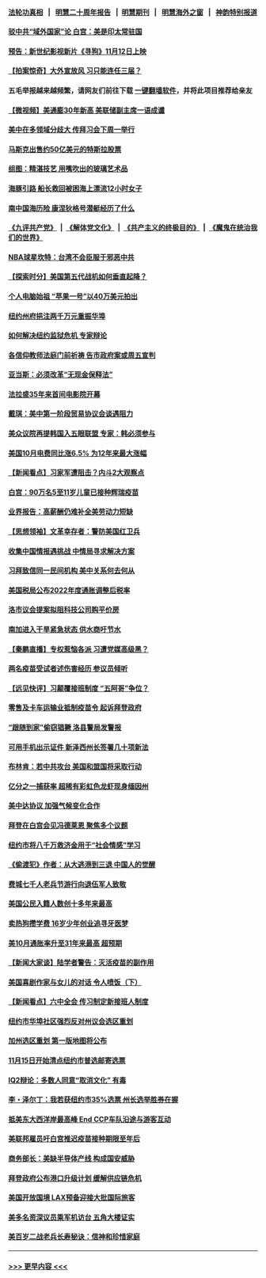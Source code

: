 #### [法轮功真相](https://github.com/gfw-breaker/truth/blob/master/README.md?t=0) &nbsp;&nbsp;|&nbsp;&nbsp; [明慧二十周年报告](https://github.com/gfw-breaker/mh-reports/blob/master/README.md?t=0) &nbsp;&nbsp;|&nbsp;&nbsp;[明慧期刊](https://github.com/gfw-breaker/mh-qikan) &nbsp;&nbsp;|&nbsp;&nbsp; [明慧海外之窗](https://github.com/gfw-breaker/mh-news/blob/master/README.md?t=0) &nbsp;&nbsp;|&nbsp;&nbsp; [神韵特别报道](https://github.com/gfw-breaker/mh-news/blob/master/shenyun.md?t=0)
#### [驳中共“域外国家”论 白宫：美是印太常驻国](../pages/nsc412/n13370330.md?t=11120501) 
#### [预告：新世纪影视新片《寻狗》11月12日上映](../pages/nsc412/n13370229.md?t=11120501) 
#### [【拍案惊奇】大外宣放风 习只能连任三届？](../pages/nsc412/n13369997.md?t=11120501) 
#### 五毛举报越来越频繁，请网友们前往下载 [一键翻墙软件](https://github.com/gfw-breaker/ssr-accounts)，并将此项目推荐给亲友
#### [【微视频】美通膨30年新高 美联储副主席一语成谶](../pages/nsc412/n13369768.md?t=11120501) 
#### [美中在多领域分歧大 传拜习会下周一举行](../pages/nsc412/n13370089.md?t=11120501) 
#### [马斯克出售约50亿美元的特斯拉股票](../pages/nsc412/n13368185.md?t=11120501) 
#### [组图：精湛技艺 用嘴吹出的玻璃艺术品](../pages/nsc412/n13369058.md?t=11120501) 
#### [海豚引路 船长救回被困海上漂流12小时女子](../pages/nsc412/n13368332.md?t=11120501) 
#### [南中国海历险 康涅狄格号潜艇经历了什么](../pages/nsc412/n13369107.md?t=11120501) 
#### [《九评共产党》](https://github.com/begood0513/9ping.md/blob/master/README.md) &nbsp;|&nbsp; [《解体党文化》](../../../../jtdwh.md/blob/master/README.md)  &nbsp;|&nbsp; [《共产主义的终极目的》](../../../../gczydzjmd.md/blob/master/README.md) &nbsp;|&nbsp; [《魔鬼在统治我们的世界》](../../../../mgztzwmdsj.md/blob/master/README.md) 
#### [NBA球星坎特：台湾不会臣服于邪恶中共](../pages/nsc412/n13369401.md?t=11120501) 
#### [【探索时分】美国第五代战机如何垂直起降？](../pages/nsc412/n13368171.md?t=11120501) 
#### [个人电脑始祖 “苹果一号”以40万美元拍出](../pages/nsc412/n13368766.md?t=11120501) 
#### [纽约州府挹注两千万元重振华埠](../pages/nsc412/n13368947.md?t=11120501) 
#### [如何解决纽约监狱危机 专家辩论](../pages/nsc412/n13368911.md?t=11120501) 
#### [各信仰教师法庭门前祈祷 告市政府案或周五宣判](../pages/nsc412/n13368844.md?t=11120501) 
#### [亚当斯：必须改革“无现金保释法”](../pages/nsc412/n13368917.md?t=11120501) 
#### [法拉盛35年来首间电影院开幕](../pages/nsc412/n13368925.md?t=11120501) 
#### [戴琪：美中第一阶段贸易协议会谈遇阻力](../pages/nsc412/n13368806.md?t=11120501) 
#### [美众议院再提韩国入五眼联盟 专家：韩必须参与](../pages/nsc412/n13368509.md?t=11120501) 
#### [美国10月电费同比涨6.5% 为12年来最大涨幅](../pages/nsc412/n13368213.md?t=11120501) 
#### [【新闻看点】习家军遭阻击？内斗2大观察点](../pages/nsc412/n13367737.md?t=11120501) 
#### [白宫：90万名5至11岁儿童已接种辉瑞疫苗](../pages/nsc412/n13368554.md?t=11120501) 
#### [业界报告：高薪酬仍难补全美劳动力短缺](../pages/nsc412/n13368574.md?t=11120501) 
#### [【思想领袖】文革幸存者：警防美国红卫兵](../pages/nsc412/n13339289.md?t=11120501) 
#### [收集中国情报遇挑战 中情局寻求解决方案](../pages/nsc412/n13368212.md?t=11120501) 
#### [习拜致信同一民间机构 美中关系何去何从](../pages/nsc412/n13368086.md?t=11120501) 
#### [美国税局公布2022年度通胀调整后税率](../pages/nsc412/n13368116.md?t=11120501) 
#### [洛市议会提案拟阻科技公司购平价房](../pages/nsc412/n13368389.md?t=11120501) 
#### [南加进入干旱紧急状态 供水商吁节水](../pages/nsc412/n13368350.md?t=11120501) 
#### [【秦鹏直播】专权惹恼各派 习遭党媒高级黑？](../pages/nsc412/n13368189.md?t=11120501) 
#### [两名疫苗受试者述伤害经历 参议员倾听](../pages/nsc412/n13368292.md?t=11120501) 
#### [【远见快评】习颠覆接班制度 “五阿哥”争位？](../pages/nsc412/n13368144.md?t=11120501) 
#### [零售及卡车运输业抵制疫苗令 起诉拜登政府](../pages/nsc412/n13368021.md?t=11120501) 
#### [“跟随到家”偷窃猖獗 洛县警局发警报](../pages/nsc412/n13368124.md?t=11120501) 
#### [可用手机出示证件 新泽西州长签署几十项新法](../pages/nsc412/n13368070.md?t=11120501) 
#### [布林肯：若中共攻台 美国和盟国将采取行动](../pages/nsc412/n13367972.md?t=11120501) 
#### [亿分之一捕获率 超稀有彩虹色龙虾现身缅因州](../pages/nsc412/n13367965.md?t=11120501) 
#### [美中达协议 加强气候变化合作](../pages/nsc412/n13367992.md?t=11120501) 
#### [拜登在白宫会见冯德莱恩 聚焦多个议题](../pages/nsc412/n13367846.md?t=11120501) 
#### [纽约市将八千万救济金用于“社会情感”学习](../pages/nsc412/n13366423.md?t=11120501) 
#### [《偷渡犯》作者：从大逃港到三退 中国人的觉醒](../pages/nsc412/n13367458.md?t=11120501) 
#### [费城七千人老兵节游行向退伍军人致敬](../pages/nsc412/n13367606.md?t=11120501) 
#### [美国公民入籍人数创十多年来最高](../pages/nsc412/n13367566.md?t=11120501) 
#### [卖热狗攒学费 16岁少年创业追寻牙医梦](../pages/nsc412/n13367352.md?t=11120501) 
#### [美10月通胀率升至31年来最高 超预期](../pages/nsc412/n13367565.md?t=11120501) 
#### [【新闻大家谈】陆学者警告：灭活疫苗的副作用](../pages/nsc412/n13367512.md?t=11120501) 
#### [美国喜剧作家与女儿的对话 令人喷饭（下）](../pages/nsc412/n13366659.md?t=11120501) 
#### [【新闻看点】六中全会 传习制定新接班人制度](../pages/nsc412/n13365642.md?t=11120501) 
#### [纽约市华埠社区强烈反对州议会选区重划](../pages/nsc412/n13366381.md?t=11120501) 
#### [加州选区重划 第一版地图将公布](../pages/nsc412/n13366232.md?t=11120501) 
#### [11月15日开始清点纽约市普选邮寄选票](../pages/nsc412/n13366328.md?t=11120501) 
#### [IQ2辩论：多数人同意“取消文化” 有毒](../pages/nsc412/n13366313.md?t=11120501) 
#### [李・泽尔丁：我若获纽约市35%选票 州长选举胜券在握](../pages/nsc412/n13366317.md?t=11120501) 
#### [抵美东大西洋岸最高峰  End CCP车队沿途与游客互动](../pages/nsc412/n13366344.md?t=11120501) 
#### [美联邦雇员吁白宫推迟疫苗接种期限至年后](../pages/nsc412/n13366072.md?t=11120501) 
#### [商务部长：美缺半导体产线 构成国安威胁](../pages/nsc412/n13366040.md?t=11120501) 
#### [拜登政府公布港口升级计划 缓解供应链危机](../pages/nsc412/n13365712.md?t=11120501) 
#### [美国开放国境 LAX预备迎接大批国际旅客](../pages/nsc412/n13366145.md?t=11120501) 
#### [美多名资深议员乘军机访台 五角大楼证实](../pages/nsc412/n13366044.md?t=11120501) 
#### [美百岁二战老兵长寿秘诀：信神和珍惜家庭](../pages/nsc412/n13365986.md?t=11120501) 

----
#### [ >>> 更早内容 <<< ](../indexes/nsc412-earlier.md)
